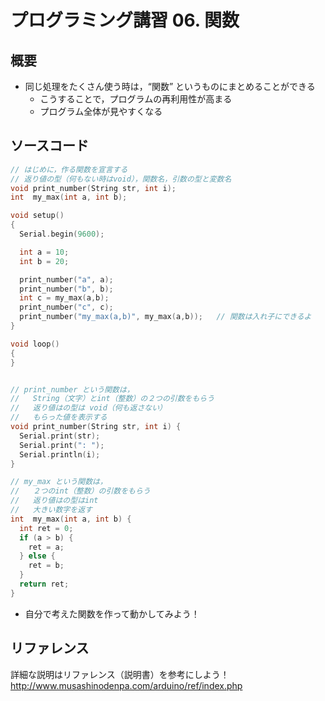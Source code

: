 # プログラミング講習 06. 関数
## 概要
+ 同じ処理をたくさん使う時は，“関数” というものにまとめることができる
	- こうすることで，プログラムの再利用性が高まる
	- プログラム全体が見やすくなる


## ソースコード
```cpp
// はじめに，作る関数を宣言する
// 返り値の型（何もない時はvoid），関数名，引数の型と変数名
void print_number(String str, int i);
int  my_max(int a, int b);

void setup()
{
  Serial.begin(9600);

  int a = 10;
  int b = 20;

  print_number("a", a);
  print_number("b", b);
  int c = my_max(a,b);
  print_number("c", c);
  print_number("my_max(a,b)", my_max(a,b));   // 関数は入れ子にできるよ
}

void loop()
{
}


// print_number という関数は，
//   String（文字）とint（整数）の２つの引数をもらう
//   返り値はの型は void（何も返さない）
//   もらった値を表示する
void print_number(String str, int i) {
  Serial.print(str);
  Serial.print(": ");
  Serial.println(i);
}

// my_max という関数は，
//   ２つのint（整数）の引数をもらう
//   返り値はの型はint
//   大きい数字を返す
int  my_max(int a, int b) {
  int ret = 0;
  if (a > b) {
    ret = a;
  } else {
    ret = b;
  }
  return ret;
}
```

+ 自分で考えた関数を作って動かしてみよう！


## リファレンス
詳細な説明はリファレンス（説明書）を参考にしよう！  
http://www.musashinodenpa.com/arduino/ref/index.php